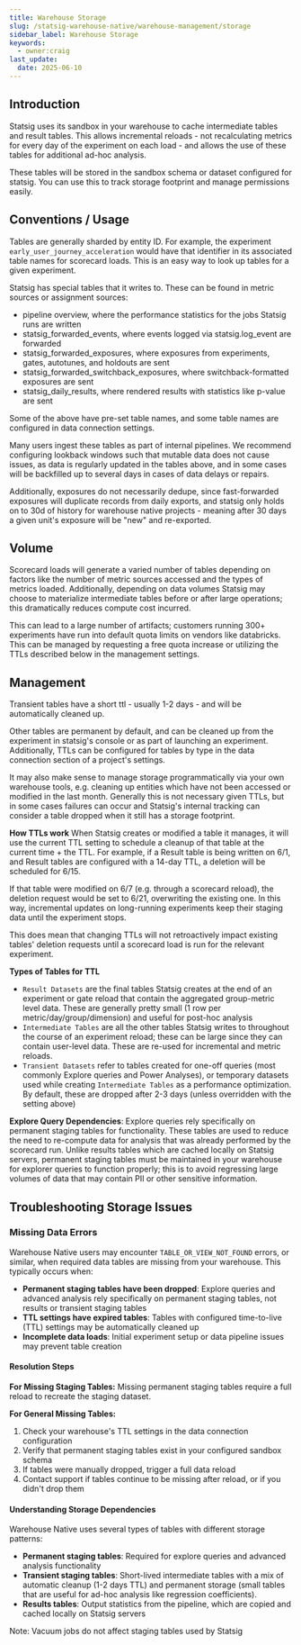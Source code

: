 ```yaml
---
title: Warehouse Storage
slug: /statsig-warehouse-native/warehouse-management/storage
sidebar_label: Warehouse Storage
keywords:
  - owner:craig
last_update:
  date: 2025-06-10
---
```


## Introduction

Statsig uses its sandbox in your warehouse to cache intermediate tables and result tables. This allows incremental reloads - not recalculating metrics for every day of the experiment on each load - and allows the use of these tables for additional ad-hoc analysis.

These tables will be stored in the sandbox schema or dataset configured for statsig. You can use this to track storage footprint and manage permissions easily.

## Conventions / Usage

Tables are generally sharded by entity ID. For example, the experiment `early_user_journey_acceleration` would have that identifier in its associated table names for scorecard loads. This is an easy way to look up tables for a given experiment.

Statsig has special tables that it writes to. These can be found in metric sources or assignment sources:

- pipeline overview, where the performance statistics for the jobs Statsig runs are written
- statsig_forwarded_events, where events logged via statsig.log_event are forwarded
- statsig_forwarded_exposures, where exposures from experiments, gates, autotunes, and holdouts are sent
- statsig_forwarded_switchback_exposures, where switchback-formatted exposures are sent
- statsig_daily_results, where rendered results with statistics like p-value are sent

Some of the above have pre-set table names, and some table names are configured in data connection settings.

Many users ingest these tables as part of internal pipelines. We recommend configuring lookback windows such that mutable data does not cause issues, as data is regularly updated in the tables above, and in some cases will be backfilled up to several days in cases of data delays or repairs.

Additionally, exposures do not necessarily dedupe, since fast-forwarded exposures will duplicate records from daily exports, and statsig only holds on to 30d of history for warehouse native projects - meaning after 30 days a given unit's exposure will be "new" and re-exported.

## Volume

Scorecard loads will generate a varied number of tables depending on factors like the number of metric sources accessed and the types of metrics loaded. Additionally, depending on data volumes Statsig may choose to materialize intermediate tables before or after large operations; this dramatically reduces compute cost incurred.

This can lead to a large number of artifacts; customers running 300+ experiments have run into default quota limits on vendors like databricks. This can be managed by requesting a free quota increase or utilizing the TTLs described below in the management settings.

## Management

Transient tables have a short ttl - usually 1-2 days - and will be automatically cleaned up.

Other tables are permanent by default, and can be cleaned up from the experiment in statsig's console or as part of launching an experiment. Additionally, TTLs can be configured for tables by type in the data connection section of a project's settings.

It may also make sense to manage storage programmatically via your own warehouse tools, e.g. cleaning up entities which have not been accessed or modified in the last month. Generally this is not necessary given TTLs, but in some cases failures can occur and Statsig's internal tracking can consider a table dropped when it still has a storage footprint.

**How TTLs work**
When Statsig creates or modified a table it manages, it will use the current TTL setting to schedule a cleanup of that table at the current time + the TTL. For example, if a Result table is being written on 6/1, and Result tables are configured with a 14-day TTL, a deletion will be scheduled for 6/15. 

If that table were modified on 6/7 (e.g. through a scorecard reload), the deletion request would be set to 6/21, overwriting the existing one. In this way, incremental updates on long-running experiments keep their staging data until the experiment stops. 

This does mean that changing TTLs will not retroactively impact existing tables' deletion requests until a scorecard load is run for the relevant experiment.

**Types of Tables for TTL**
- `Result Datasets` are the final tables Statsig creates at the end of an experiment or gate reload that contain the aggregated group-metric level data. These are generally pretty small (1 row per metric/day/group/dimension) and useful for post-hoc analysis
- `Intermediate Tables` are all the other tables Statsig writes to throughout the course of an experiment reload; these can be large since they can contain user-level data. These are re-used for incremental and metric reloads.
- `Transient Datasets` refer to tables created for one-off queries (most commonly Explore queries and Power Analyses), or temporary datasets used while creating `Intermediate Tables` as a performance optimization. By default, these are dropped after 2-3 days (unless overridden with the setting above)

**Explore Query Dependencies**: Explore queries rely specifically on permanent staging tables for functionality. These tables are used to reduce the need to re-compute data for analysis that was already performed by the scorecard run. Unlike results tables which are cached locally on Statsig servers, permanent staging tables must be maintained in your warehouse for explorer queries to function properly; this is to avoid regressing large volumes of data that may contain PII or other sensitive information.

## Troubleshooting Storage Issues

### Missing Data Errors

Warehouse Native users may encounter `TABLE_OR_VIEW_NOT_FOUND` errors, or similar, when required data tables are missing from your warehouse. This typically occurs when:

- **Permanent staging tables have been dropped**: Explore queries and advanced analysis rely specifically on permanent staging tables, not results or transient staging tables
- **TTL settings have expired tables**: Tables with configured time-to-live (TTL) settings may be automatically cleaned up
- **Incomplete data loads**: Initial experiment setup or data pipeline issues may prevent table creation

#### Resolution Steps

**For Missing Staging Tables:**
Missing permanent staging tables require a full reload to recreate the staging dataset.


**For General Missing Tables:**
1. Check your warehouse's TTL settings in the data connection configuration
2. Verify that permanent staging tables exist in your configured sandbox schema
3. If tables were manually dropped, trigger a full data reload
4. Contact support if tables continue to be missing after reload, or if you didn't drop them

#### Understanding Storage Dependencies

Warehouse Native uses several types of tables with different storage patterns:
- **Permanent staging tables**: Required for explore queries and advanced analysis functionality
- **Transient staging tables**: Short-lived intermediate tables with a mix of automatic cleanup (1-2 days TTL) and permanent storage (small tables that are useful for ad-hoc analysis like regression coefficients).
- **Results tables**: Output statistics from the pipeline, which are copied and cached locally on Statsig servers

Note: Vacuum jobs do not affect staging tables used by Statsig

